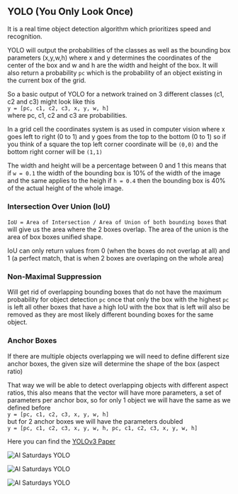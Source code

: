 ## YOLO (You Only Look Once)
It is a real time object detection algorithm which prioritizes speed and recognition.

YOLO will output  the probabilities of the classes as well as the bounding box parameters (x,y,w,h) where x and y determines the coordinates of the center of the box and w and h are the width and height of the box. It will also return a probability ```pc``` which is the probability of an object existing in the current box of the grid. 

So a basic output of YOLO for a network trained on 3 different classes (c1, c2 and c3) might look like this   
```y = [pc, c1, c2, c3, x, y, w, h]```   
where pc, c1, c2 and c3 are probabilities.

In a grid cell the coordinates system is as used in computer vision where x goes left to right (0 to 1) and y goes from the top to the bottom (0 to 1) so if you think of a square the top left corner coordinate will be ```(0,0)``` and the bottom right corner will be ```(1,1)```

The width and height will be a percentage between 0 and 1 this means that if ```w = 0.1``` the width of the bounding box is 10% of the width of the image and the same applies to the heigh if ```h = 0.4``` then the bounding box is 40% of the actual height of the whole image.

### Intersection Over Union (IoU)  
 ```IoU = Area of Intersection / Area of Union of both bounding boxes```
 that will give us the area where the 2 boxes overlap. The area of the union is the area of box boxes unified shape.
 
 IoU can only return values from 0 (when the boxes do not overlap at all) and 1 (a perfect match, that is when 2 boxes are overlaping on the whole area) 
 
 ### Non-Maximal Suppression
 Will get rid of overlapping bounding boxes that do not have the maximum probability for object detection ```pc```
once that only the box with the highest ```pc``` is left all other boxes that have a high IoU with the box that is left will also be removed as they are most likely different bounding boxes for the same object.

### Anchor Boxes
If there are multiple objects overlapping we will need to define different size anchor boxes, the given size will determine the shape of the box (aspect ratio) 

That way we will be able to detect overlapping objects with different aspect ratios, this also means that the vector will have more parameters, a set of parameters per anchor box, so for only 1 object we will have the same as we defined before    
```y = [pc, c1, c2, c3, x, y, w, h]```   
but for 2 anchor boxes we will have the parameters doubled   
```y = [pc, c1, c2, c3, x, y, w, h, pc, c1, c2, c3, x, y, w, h]```

 
 Here you can find the [YOLOv3 Paper](https://pjreddie.com/media/files/papers/YOLOv3.pdf) 
 
 ![AI Saturdays YOLO](../resources/aisat.png)
 
 ![AI Saturdays YOLO](../resources/aisat2.png)
 
 ![AI Saturdays YOLO](../resources/aisat3.png)
